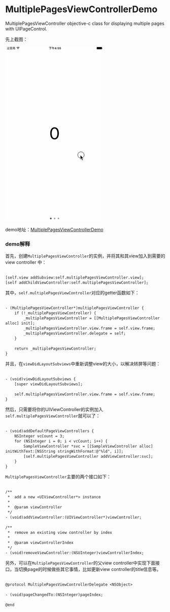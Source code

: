 # MultiplePagesViewControllerDemo
MultiplePagesViewController objective-c class for displaying multiple pages with UIPageControl.

先上截图：

![multiple_pages_view_controller_demo.gif](multiple_pages_view_controller_demo.gif)

demo地址：[MultiplePagesViewControllerDemo](https://github.com/hongchaozhang/MultiplePagesViewControllerDemo.git)

### demo解释

首先，创建`MultiplePagesViewController`的实例，并将其和其view加入到需要的view controller 中：

```objc linenos

[self.view addSubview:self.multiplePagesViewController.view];
[self addChildViewController:self.multiplePagesViewController];

```

其中，`self.multiplePagesViewController`对应的getter函数如下：

```objc linenos

- (MultiplePagesViewController*)multiplePagesViewController {
    if (!_multiplePagesViewController) {
        _multiplePagesViewController = [[MultiplePagesViewController alloc] init];
        _multiplePagesViewController.view.frame = self.view.frame;
        _multiplePagesViewController.delegate = self;
    }
    
    return _multiplePagesViewController;
}

```

并且，在`viewDidLayoutSubviews`中重新调整view的大小，以解决转屏等问题：

```objc linenos

- (void)viewDidLayoutSubviews {
    [super viewDidLayoutSubviews];
    
    self.multiplePagesViewController.view.frame = self.view.frame;
}

```

然后，只需要将你的UIViewController的实例加入`self.multiplePagesViewController`就可以了：

```objc linenos

- (void)addDefaultPageViewControllers {
    NSInteger vcCount = 3;
    for (NSInteger i = 0; i < vcCount; i++) {
        SampleViewController *svc = [[SampleViewController alloc] initWithText:[NSString stringWithFormat:@"%ld", i]];
        [self.multiplePagesViewController addViewController:svc];
    }
}

```

`MultiplePagesViewController`主要的两个接口如下：

```objc linenos

/**
 *  add a new <UIViewController*> instance
 *
 *  @param viewController
 */
- (void)addViewController:(UIViewController*)viewController;

/**
 *  remove an existing view controller by index
 *
 *  @param viewControllerIndex
 */
- (void)removeViewController:(NSUInteger)viewControllerIndex;

```

另外，可以在`MultiplePagesViewController`的父view controller中实现下面接口，当切换page的时候做些其它事情，比如更新view controller的title信息等。

```objc linenos

@protocol MultiplePagesViewControllerDelegate <NSObject>

- (void)pageChangedTo:(NSInteger)pageIndex;

@end

```







